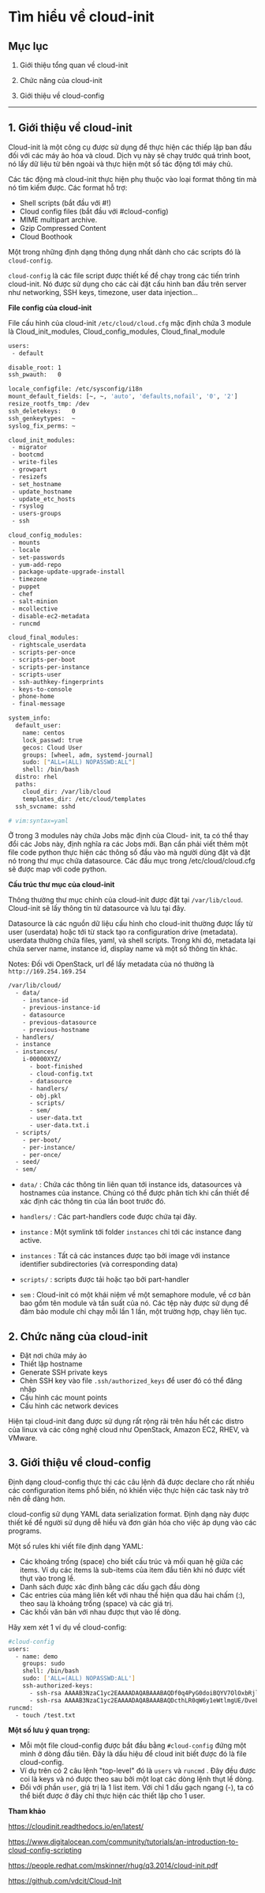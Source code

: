 # Tìm hiểu về cloud-init

## Mục lục

1. Giới thiệu tổng quan về cloud-init

2. Chức năng của cloud-init

3. Giới thiệu về cloud-config

---------

## 1. Giới thiệu về cloud-init

Cloud-init là một công cụ được sử dụng để thực hiện các thiếp lập ban đầu đối với các máy ảo hóa và cloud. Dịch vụ này sẽ chạy trước quá trình boot, nó lấy dữ liệu từ bên ngoài và thực hiện một số tác động tới máy chủ.

Các tác động mà cloud-init thực hiện phụ thuộc vào loại format thông tin mà nó tìm kiếm được. Các format hỗ trợ:

- Shell scripts (bắt đầu với #!)
- Cloud config files (bắt đầu với #cloud-config)
- MIME multipart archive.
- Gzip Compressed Content
- Cloud Boothook

Một trong những định dạng thông dụng nhất dành cho các scripts đó là `cloud-config`.

`cloud-config` là các file script được thiết kế để chạy trong các tiến trình cloud-init. Nó được sử dụng cho các cài đặt cấu hình ban đầu trên server như networking, SSH keys, timezone, user data injection...

**File config của cloud-init**

File cấu hình của cloud-init `/etc/cloud/cloud.cfg` mặc định chứa 3 module là Cloud_init_modules, Cloud_config_modules, Cloud_final_module

``` sh
users:
 - default

disable_root: 1
ssh_pwauth:   0

locale_configfile: /etc/sysconfig/i18n
mount_default_fields: [~, ~, 'auto', 'defaults,nofail', '0', '2']
resize_rootfs_tmp: /dev
ssh_deletekeys:   0
ssh_genkeytypes:  ~
syslog_fix_perms: ~

cloud_init_modules:
 - migrator
 - bootcmd
 - write-files
 - growpart
 - resizefs
 - set_hostname
 - update_hostname
 - update_etc_hosts
 - rsyslog
 - users-groups
 - ssh

cloud_config_modules:
 - mounts
 - locale
 - set-passwords
 - yum-add-repo
 - package-update-upgrade-install
 - timezone
 - puppet
 - chef
 - salt-minion
 - mcollective
 - disable-ec2-metadata
 - runcmd

cloud_final_modules:
 - rightscale_userdata
 - scripts-per-once
 - scripts-per-boot
 - scripts-per-instance
 - scripts-user
 - ssh-authkey-fingerprints
 - keys-to-console
 - phone-home
 - final-message

system_info:
  default_user:
    name: centos
    lock_passwd: true
    gecos: Cloud User
    groups: [wheel, adm, systemd-journal]
    sudo: ["ALL=(ALL) NOPASSWD:ALL"]
    shell: /bin/bash
  distro: rhel
  paths:
    cloud_dir: /var/lib/cloud
    templates_dir: /etc/cloud/templates
  ssh_svcname: sshd

# vim:syntax=yaml
```

Ở trong 3 modules này chứa Jobs mặc định của Cloud- init, ta có thể thay đổi các Jobs này, định nghĩa ra các Jobs mới. Bạn cần phải viết thêm một file code python thực hiện các thông số đầu vào mà người dùng đặt và đặt nó trong thư mục chứa datasource. Các đầu mục trong /etc/cloud/cloud.cfg sẽ được map với code python.


**Cấu trúc thư mục của cloud-init**

Thông thường thư mục chính của cloud-init được đặt tại `/var/lib/cloud`. Cloud-init sẽ lấy thông tin từ datasource và lưu tại đây.

Datasource là các nguồn dữ liệu cấu hình cho cloud-init thường được lấy từ user (userdata) hoặc tới từ stack tạo ra configuration drive (metadata). userdata thường chứa files, yaml, và shell scripts. Trong khi đó, metadata lại chứa server name, instance id, display name và một số thông tin khác.

Notes: Đối với OpenStack, url để lấy metadata của nó thường là `http://169.254.169.254`


``` sh
/var/lib/cloud/
  - data/
    - instance-id
    - previous-instance-id
    - datasource
    - previous-datasource
    - previous-hostname
  - handlers/
  - instance
  - instances/
    i-00000XYZ/
      - boot-finished
      - cloud-config.txt
      - datasource
      - handlers/
      - obj.pkl
      - scripts/
      - sem/
      - user-data.txt
      - user-data.txt.i
  - scripts/
    - per-boot/
    - per-instance/
    - per-once/
  - seed/
  - sem/
```

- `data/` : Chứa các thông tin liên quan tới instance ids, datasources và hostnames của instance. Chúng có thể được phân tích khi cần thiết để xác định các thông tin của lần boot trước đó.

- `handlers/` : Các part-handlers code được chứa tại đây.
- `instance` : Một symlink tới folder `instances` chỉ tới các instance đang active.
- `instances` : Tất cả các instances được tạo bởi image với instance identifier subdirectories (và corresponding data)
- `scripts/` : scripts được tải hoặc tạo bởi  part-handler
- `sem` : Cloud-init có một khái niệm về một semaphore module, về cơ bản bao gồm tên module và tần suất của nó. Các tệp này được sử dụng để đảm bảo module chỉ chạy mỗi lần 1 lần, một trường hợp, chạy liên tục.


## 2. Chức năng của cloud-init

- Đặt nơi chứa máy ảo
- Thiết lập hostname
- Generate SSH private keys
- Chèn SSH key vào file `.ssh/authorized_keys` để user đó có thể đăng nhập
- Cấu hình các mount points
- Cấu hình các network devices

Hiện tại cloud-init đang được sử dụng rất rộng rãi trên hầu hết các distro của linux và các công nghệ cloud như OpenStack, Amazon EC2, RHEV, và VMware.

## 3. Giới thiệu về cloud-config

Định dạng cloud-config thực thi các câu lệnh đã được declare cho rất nhiều các configuration items phổ biến, nó khiến việc thực hiện các task này trở nên dễ dàng hơn.

cloud-config sử dụng YAML data serialization format. Định dạng này được thiết kế để người sử dụng dễ hiểu và đơn giản hóa cho việc áp dụng vào các programs.

Một số rules khi viết file định dạng YAML:

- Các khoảng trống (space) cho biết cấu trúc và mối quan hệ giữa các items. Ví dụ các items là sub-items của item đầu tiên khi nó được viết thụt vào trong lề.
- Danh sách được xác định bằng các dấu gạch đầu dòng
- Các entries của mảng liên kết với nhau thể hiện qua dấu hai chấm (:), theo sau là khoảng trống (space) và các giá trị.
- Các khối văn bản với nhau được thụt vào lề dòng.

Hãy xem xét 1 ví dụ về cloud-config:

``` sh
#cloud-config
users:
  - name: demo
    groups: sudo
    shell: /bin/bash
    sudo: ['ALL=(ALL) NOPASSWD:ALL']
    ssh-authorized-keys:
      - ssh-rsa AAAAB3NzaC1yc2EAAAADAQABAAABAQDf0q4PyG0doiBQYV7OlOxbRjle026hJPBWD+eKHWuVXIpAiQlSElEBqQn0pOqNJZ3IBCvSLnrdZTUph4czNC4885AArS9NkyM7lK27Oo8RV888jWc8hsx4CD2uNfkuHL+NI5xPB/QT3Um2Zi7GRkIwIgNPN5uqUtXvjgA+i1CS0Ku4ld8vndXvr504jV9BMQoZrXEST3YlriOb8Wf7hYqphVMpF3b+8df96Pxsj0+iZqayS9wFcL8ITPApHi0yVwS8TjxEtI3FDpCbf7Y/DmTGOv49+AWBkFhS2ZwwGTX65L61PDlTSAzL+rPFmHaQBHnsli8U9N6E4XHDEOjbSMRX user@example.com
      - ssh-rsa AAAAB3NzaC1yc2EAAAADAQABAAABAQDcthLR0qW6y1eWtlmgUE/DveL4XCaqK6PQlWzi445v6vgh7emU4R5DmAsz+plWooJL40dDLCwBt9kEcO/vYzKY9DdHnX8dveMTJNU/OJAaoB1fV6ePvTOdQ6F3SlF2uq77xYTOqBiWjqF+KMDeB+dQ+eGyhuI/z/aROFP6pdkRyEikO9YkVMPyomHKFob+ZKPI4t7TwUi7x1rZB1GsKgRoFkkYu7gvGak3jEWazsZEeRxCgHgAV7TDm05VAWCrnX/+RzsQ/1DecwSzsP06DGFWZYjxzthhGTvH/W5+KFyMvyA+tZV4i1XM+CIv/Ma/xahwqzQkIaKUwsldPPu00jRN user@desktop
runcmd:
  - touch /test.txt
```

**Một số lưu ý quan trọng:**

- Mỗi một file cloud-config được bắt đầu bằng `#cloud-config` đứng một mình ở dòng đầu tiên. Đây là dấu hiệu để cloud init biết được đó là file cloud-config.
- Ví dụ trên có 2 câu lệnh "top-level" đó là `users` và `runcmd` . Đây đều được coi là keys và nó được theo sau bởi một loạt các dòng lệnh thụt lề dòng.
- Đối với phần `user`, giá trị là 1 list item. Với chỉ 1 dấu gạch ngang (-), ta có thể biết được ở đây chỉ thực hiện các thiết lập cho 1 user.


**Tham khảo**

https://cloudinit.readthedocs.io/en/latest/

https://www.digitalocean.com/community/tutorials/an-introduction-to-cloud-config-scripting

https://people.redhat.com/mskinner/rhug/q3.2014/cloud-init.pdf

https://github.com/vdcit/Cloud-Init
